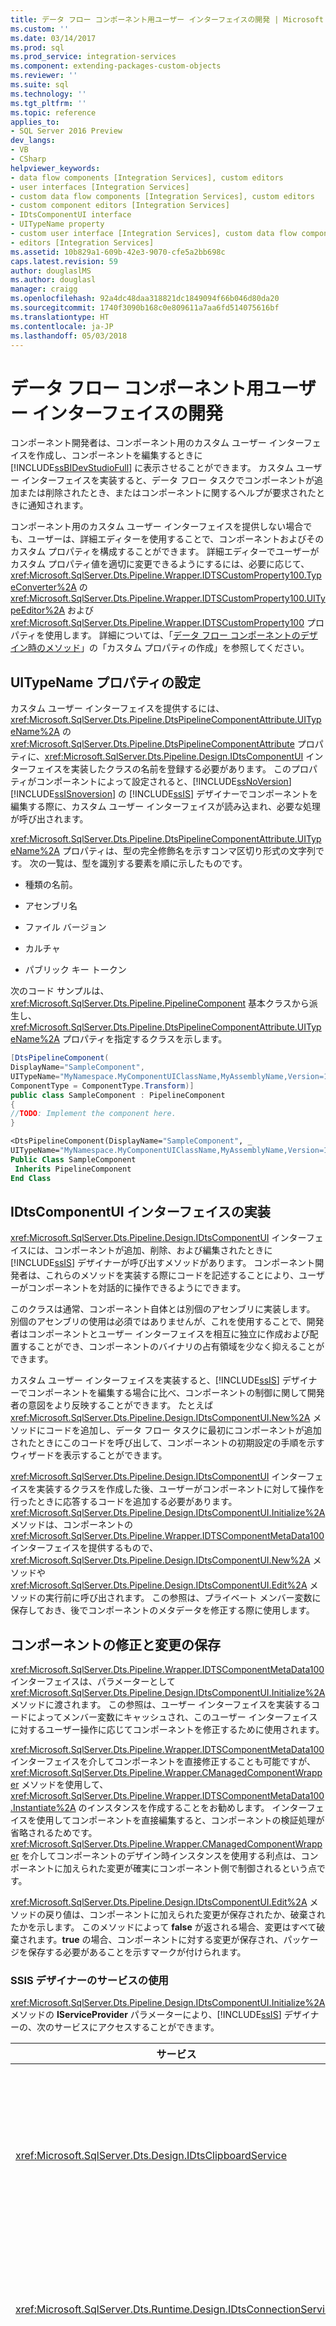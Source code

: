 ```yaml
---
title: データ フロー コンポーネント用ユーザー インターフェイスの開発 | Microsoft Docs
ms.custom: ''
ms.date: 03/14/2017
ms.prod: sql
ms.prod_service: integration-services
ms.component: extending-packages-custom-objects
ms.reviewer: ''
ms.suite: sql
ms.technology: ''
ms.tgt_pltfrm: ''
ms.topic: reference
applies_to:
- SQL Server 2016 Preview
dev_langs:
- VB
- CSharp
helpviewer_keywords:
- data flow components [Integration Services], custom editors
- user interfaces [Integration Services]
- custom data flow components [Integration Services], custom editors
- custom component editors [Integration Services]
- IDtsComponentUI interface
- UITypeName property
- custom user interface [Integration Services], custom data flow component
- editors [Integration Services]
ms.assetid: 10b829a1-609b-42e3-9070-cfe5a2bb698c
caps.latest.revision: 59
author: douglaslMS
ms.author: douglasl
manager: craigg
ms.openlocfilehash: 92a4dc48daa318821dc1849094f66b046d80da20
ms.sourcegitcommit: 1740f3090b168c0e809611a7aa6fd514075616bf
ms.translationtype: HT
ms.contentlocale: ja-JP
ms.lasthandoff: 05/03/2018
---
```

# <a name="developing-a-user-interface-for-a-data-flow-component"></a>データ フロー コンポーネント用ユーザー インターフェイスの開発
  コンポーネント開発者は、コンポーネント用のカスタム ユーザー インターフェイスを作成し、コンポーネントを編集するときに [!INCLUDE[ssBIDevStudioFull](../../../includes/ssbidevstudiofull-md.md)] に表示させることができます。 カスタム ユーザー インターフェイスを実装すると、データ フロー タスクでコンポーネントが追加または削除されたとき、またはコンポーネントに関するヘルプが要求されたときに通知されます。  
  
 コンポーネント用のカスタム ユーザー インターフェイスを提供しない場合でも、ユーザーは、詳細エディターを使用することで、コンポーネントおよびそのカスタム プロパティを構成することができます。 詳細エディターでユーザーがカスタム プロパティ値を適切に変更できるようにするには、必要に応じて、<xref:Microsoft.SqlServer.Dts.Pipeline.Wrapper.IDTSCustomProperty100.TypeConverter%2A> の <xref:Microsoft.SqlServer.Dts.Pipeline.Wrapper.IDTSCustomProperty100.UITypeEditor%2A> および <xref:Microsoft.SqlServer.Dts.Pipeline.Wrapper.IDTSCustomProperty100> プロパティを使用します。 詳細については、「[データ フロー コンポーネントのデザイン時のメソッド](../../../integration-services/extending-packages-custom-objects/data-flow/design-time-methods-of-a-data-flow-component.md)」の「カスタム プロパティの作成」を参照してください。  
  
## <a name="setting-the-uitypename-property"></a>UITypeName プロパティの設定  
 カスタム ユーザー インターフェイスを提供するには、<xref:Microsoft.SqlServer.Dts.Pipeline.DtsPipelineComponentAttribute.UITypeName%2A> の <xref:Microsoft.SqlServer.Dts.Pipeline.DtsPipelineComponentAttribute> プロパティに、<xref:Microsoft.SqlServer.Dts.Pipeline.Design.IDtsComponentUI> インターフェイスを実装したクラスの名前を登録する必要があります。 このプロパティがコンポーネントによって設定されると、[!INCLUDE[ssNoVersion](../../../includes/ssnoversion-md.md)] [!INCLUDE[ssISnoversion](../../../includes/ssisnoversion-md.md)] の [!INCLUDE[ssIS](../../../includes/ssis-md.md)] デザイナーでコンポーネントを編集する際に、カスタム ユーザー インターフェイスが読み込まれ、必要な処理が呼び出されます。  
  
 <xref:Microsoft.SqlServer.Dts.Pipeline.DtsPipelineComponentAttribute.UITypeName%2A> プロパティは、型の完全修飾名を示すコンマ区切り形式の文字列です。 次の一覧は、型を識別する要素を順に示したものです。  
  
-   種類の名前。  
  
-   アセンブリ名  
  
-   ファイル バージョン  
  
-   カルチャ  
  
-   パブリック キー トークン  
  
 次のコード サンプルは、<xref:Microsoft.SqlServer.Dts.Pipeline.PipelineComponent> 基本クラスから派生し、<xref:Microsoft.SqlServer.Dts.Pipeline.DtsPipelineComponentAttribute.UITypeName%2A> プロパティを指定するクラスを示します。  
  
```csharp  
[DtsPipelineComponent(  
DisplayName="SampleComponent",  
UITypeName="MyNamespace.MyComponentUIClassName,MyAssemblyName,Version=1.0.0.0,Culture=neutral,PublicKeyToken=abcd...",  
ComponentType = ComponentType.Transform)]  
public class SampleComponent : PipelineComponent  
{  
//TODO: Implement the component here.  
}  
```  
  
```vb  
<DtsPipelineComponent(DisplayName="SampleComponent", _  
UITypeName="MyNamespace.MyComponentUIClassName,MyAssemblyName,Version=1.0.0.0,Culture=neutral,PublicKeyToken=abcd...", ComponentType=ComponentType.Transform)> _   
Public Class SampleComponent   
 Inherits PipelineComponent   
End Class  
```  
  
## <a name="implementing-the-idtscomponentui-interface"></a>IDtsComponentUI インターフェイスの実装  
 <xref:Microsoft.SqlServer.Dts.Pipeline.Design.IDtsComponentUI> インターフェイスには、コンポーネントが追加、削除、および編集されたときに [!INCLUDE[ssIS](../../../includes/ssis-md.md)] デザイナーが呼び出すメソッドがあります。 コンポーネント開発者は、これらのメソッドを実装する際にコードを記述することにより、ユーザーがコンポーネントを対話的に操作できるようにできます。  
  
 このクラスは通常、コンポーネント自体とは別個のアセンブリに実装します。 別個のアセンブリの使用は必須ではありませんが、これを使用することで、開発者はコンポーネントとユーザー インターフェイスを相互に独立に作成および配置することができ、コンポーネントのバイナリの占有領域を少なく抑えることができます。  
  
 カスタム ユーザー インターフェイスを実装すると、[!INCLUDE[ssIS](../../../includes/ssis-md.md)] デザイナーでコンポーネントを編集する場合に比べ、コンポーネントの制御に関して開発者の意図をより反映することができます。 たとえば <xref:Microsoft.SqlServer.Dts.Pipeline.Design.IDtsComponentUI.New%2A> メソッドにコードを追加し、データ フロー タスクに最初にコンポーネントが追加されたときにこのコードを呼び出して、コンポーネントの初期設定の手順を示すウィザードを表示することができます。  
  
 <xref:Microsoft.SqlServer.Dts.Pipeline.Design.IDtsComponentUI> インターフェイスを実装するクラスを作成した後、ユーザーがコンポーネントに対して操作を行ったときに応答するコードを追加する必要があります。 <xref:Microsoft.SqlServer.Dts.Pipeline.Design.IDtsComponentUI.Initialize%2A> メソッドは、コンポーネントの <xref:Microsoft.SqlServer.Dts.Pipeline.Wrapper.IDTSComponentMetaData100> インターフェイスを提供するもので、<xref:Microsoft.SqlServer.Dts.Pipeline.Design.IDtsComponentUI.New%2A> メソッドや <xref:Microsoft.SqlServer.Dts.Pipeline.Design.IDtsComponentUI.Edit%2A> メソッドの実行前に呼び出されます。 この参照は、プライベート メンバー変数に保存しておき、後でコンポーネントのメタデータを修正する際に使用します。  
  
## <a name="modifying-a-component-and-persisting-changes"></a>コンポーネントの修正と変更の保存  
 <xref:Microsoft.SqlServer.Dts.Pipeline.Wrapper.IDTSComponentMetaData100> インターフェイスは、パラメーターとして <xref:Microsoft.SqlServer.Dts.Pipeline.Design.IDtsComponentUI.Initialize%2A> メソッドに渡されます。 この参照は、ユーザー インターフェイスを実装するコードによってメンバー変数にキャッシュされ、このユーザー インターフェイスに対するユーザー操作に応じてコンポーネントを修正するために使用されます。  
  
 <xref:Microsoft.SqlServer.Dts.Pipeline.Wrapper.IDTSComponentMetaData100> インターフェイスを介してコンポーネントを直接修正することも可能ですが、<xref:Microsoft.SqlServer.Dts.Pipeline.Wrapper.CManagedComponentWrapper> メソッドを使用して、<xref:Microsoft.SqlServer.Dts.Pipeline.Wrapper.IDTSComponentMetaData100.Instantiate%2A> のインスタンスを作成することをお勧めします。 インターフェイスを使用してコンポーネントを直接編集すると、コンポーネントの検証処理が省略されるためです。 <xref:Microsoft.SqlServer.Dts.Pipeline.Wrapper.CManagedComponentWrapper> を介してコンポーネントのデザイン時インスタンスを使用する利点は、コンポーネントに加えられた変更が確実にコンポーネント側で制御されるという点です。  
  
 <xref:Microsoft.SqlServer.Dts.Pipeline.Design.IDtsComponentUI.Edit%2A> メソッドの戻り値は、コンポーネントに加えられた変更が保存されたか、破棄されたかを示します。 このメソッドによって **false** が返される場合、変更はすべて破棄されます。**true** の場合、コンポーネントに対する変更が保存され、パッケージを保存する必要があることを示すマークが付けられます。  
  
### <a name="using-the-services-of-the-ssis-designer"></a>SSIS デザイナーのサービスの使用  
 <xref:Microsoft.SqlServer.Dts.Pipeline.Design.IDtsComponentUI.Initialize%2A> メソッドの **IServiceProvider** パラメーターにより、[!INCLUDE[ssIS](../../../includes/ssis-md.md)] デザイナーの、次のサービスにアクセスすることができます。  
  
|サービス|Description|  
|-------------|-----------------|  
|<xref:Microsoft.SqlServer.Dts.Design.IDtsClipboardService>|コンポーネントがコピー/貼り付け、または切り取り/貼り付け操作の一部として生成されたかどうかを判別するために使用します。|  
|<xref:Microsoft.SqlServer.Dts.Runtime.Design.IDtsConnectionService>|パッケージ内の既存の接続へのアクセス、または新しい接続の作成に使用します。|  
|<xref:Microsoft.SqlServer.Dts.Design.IErrorCollectionService>|最後に発生したエラーまたは警告だけを受け取るのではなく、コンポーネントで生成されたすべてのエラーおよび警告をキャプチャする必要がある場合に、データ フロー コンポーネントからのイベントをキャプチャするために使用します。|  
|<xref:Microsoft.SqlServer.Dts.Runtime.Design.IDtsVariableService>|パッケージ内の既存の変数へのアクセス、または新しい変数の作成に使用します。|  
|<xref:Microsoft.SqlServer.Dts.Design.IDtsPipelineEnvironmentService>|データ フロー コンポーネントで親データ フロー タスクおよびデータ フロー内の他のコンポーネントにアクセスするために使用します。 この機能は、必要に応じて追加のデータ フロー コンポーネントを作成して接続するための、緩やかに変化するディメンション ウィザードなどのコンポーネントを開発する際に使用できます。|  
  
 コンポーネント開発者は、これらのサービスを利用することにより、コンポーネントを読み込むパッケージ内のオブジェクトへのアクセスやオブジェクトの作成を行えます。  
  
## <a name="sample"></a>サンプル  
 次のコード例では、<xref:Microsoft.SqlServer.Dts.Pipeline.Design.IDtsComponentUI> インターフェイスを実装したカスタム ユーザー インターフェイス クラスと、コンポーネントのエディターとして使用できる Windows フォームの統合を示します。  
  
### <a name="custom-user-interface-class"></a>カスタム ユーザー インターフェイス クラス  
 次のコードは、<xref:Microsoft.SqlServer.Dts.Pipeline.Design.IDtsComponentUI> インターフェイスを実装するクラスを示します。 <xref:Microsoft.SqlServer.Dts.Pipeline.Design.IDtsComponentUI.Edit%2A> メソッドは、コンポーネント エディターを作成し、そのフォームを表示します。 フォームの戻り値により、コンポーネントに対する変更が保持されるかどうかが決定されます。  
  
```csharp  
using System;  
using System.Windows.Forms;  
using Microsoft.SqlServer.Dts.Runtime;  
using Microsoft.SqlServer.Dts.Pipeline.Design;  
using Microsoft.SqlServer.Dts.Pipeline.Wrapper;  
  
namespace Microsoft.Samples.SqlServer.Dts  
{  
    public class SampleComponentUI : IDtsComponentUI  
    {  
        IDTSComponentMetaData100 md;  
        IServiceProvider sp;  
  
        public void Help(System.Windows.Forms.IWin32Window parentWindow)  
        {  
        }  
        public void New(System.Windows.Forms.IWin32Window parentWindow)  
        {  
        }  
        public void Delete(System.Windows.Forms.IWin32Window parentWindow)  
        {  
        }  
        public bool Edit(System.Windows.Forms.IWin32Window parentWindow, Variables vars, Connections cons)  
        {  
            // Create and display the form for the user interface.  
            SampleComponentUIForm componentEditor = new SampleComponentUIForm(cons, vars, md);  
  
            DialogResult result  = componentEditor.ShowDialog(parentWindow);  
  
            if (result == DialogResult.OK)  
                return true;  
  
            return false;  
        }  
        public void Initialize(IDTSComponentMetaData100 dtsComponentMetadata, IServiceProvider serviceProvider)  
        {  
            // Store the component metadata.  
            this.md = dtsComponentMetadata;  
        }  
    }  
}  
```  
  
```vb  
Imports System   
Imports System.Windows.Forms   
Imports Microsoft.SqlServer.Dts.Runtime   
Imports Microsoft.SqlServer.Dts.Pipeline.Design   
Imports Microsoft.SqlServer.Dts.Pipeline.Wrapper   
  
Namespace Microsoft.Samples.SqlServer.Dts   
  
 Public Class SampleComponentUI   
 Implements IDtsComponentUI   
   Private md As IDTSComponentMetaData100   
   Private sp As IServiceProvider   
  
   Public Sub Help(ByVal parentWindow As System.Windows.Forms.IWin32Window)   
   End Sub   
  
   Public Sub New(ByVal parentWindow As System.Windows.Forms.IWin32Window)   
   End Sub   
  
   Public Sub Delete(ByVal parentWindow As System.Windows.Forms.IWin32Window)   
   End Sub   
  
   Public Function Edit(ByVal parentWindow As System.Windows.Forms.IWin32Window, ByVal vars As Variables, ByVal cons As Connections) As Boolean   
     ' Create and display the form for the user interface.  
     Dim componentEditor As SampleComponentUIForm = New SampleComponentUIForm(cons, vars, md)   
     Dim result As DialogResult = componentEditor.ShowDialog(parentWindow)   
     If result = DialogResult.OK Then   
       Return True   
     End If   
     Return False   
   End Function   
  
   Public Sub Initialize(ByVal dtsComponentMetadata As IDTSComponentMetaData100, ByVal serviceProvider As IServiceProvider)   
     Me.md = dtsComponentMetadata   
   End Sub   
 End Class   
  
End Namespace  
```  
  
### <a name="custom-editor"></a>カスタム エディター  
 次のコードは、<xref:Microsoft.SqlServer.Dts.Pipeline.Design.IDtsComponentUI.Edit%2A> メソッドを呼び出すと表示される Windows フォームの実装を示しています。  
  
```csharp  
using System;  
using System.Drawing;  
using System.Collections;  
using System.ComponentModel;  
using System.Windows.Forms;  
using System.Data;  
  
using Microsoft.SqlServer.Dts.Pipeline.Wrapper;  
using Microsoft.SqlServer.Dts.Runtime;  
  
namespace Microsoft.Samples.SqlServer.Dts  
{  
    public partial class SampleComponentUIForm : System.Windows.Forms.Form  
    {  
        private Connections connections;  
        private Variables variables;  
        private IDTSComponentMetaData100 metaData;  
        private CManagedComponentWrapper designTimeInstance;  
        private System.ComponentModel.IContainer components = null;  
  
        public SampleComponentUIForm( Connections cons, Variables vars, IDTSComponentMetaData100 md)  
        {  
            variables = vars;  
            connections = cons;  
            metaData = md;  
        }  
  
        private void btnOk_Click(object sender, System.EventArgs e)  
        {  
            if (designTimeInstance == null)  
                designTimeInstance = metaData.Instantiate();  
  
            designTimeInstance.SetComponentProperty( "CustomProperty", txtCustomPropertyValue.Text);  
  
            this.Close();  
        }  
  
        private void btnCancel_Click(object sender, System.EventArgs e)  
        {  
            this.Close();  
        }  
    }  
}  
```  
  
```vb  
Imports System   
Imports System.Drawing   
Imports System.Collections   
Imports System.ComponentModel   
Imports System.Windows.Forms   
Imports System.Data   
Imports Microsoft.SqlServer.Dts.Pipeline.Wrapper   
Imports Microsoft.SqlServer.Dts.Runtime   
  
Namespace Microsoft.Samples.SqlServer.Dts   
  
 Public Partial Class SampleComponentUIForm   
  Inherits System.Windows.Forms.Form   
   Private connections As Connections   
   Private variables As Variables   
   Private metaData As IDTSComponentMetaData100   
   Private designTimeInstance As CManagedComponentWrapper   
   Private components As System.ComponentModel.IContainer = Nothing   
  
   Public Sub New(ByVal cons As Connections, ByVal vars As Variables, ByVal md As IDTSComponentMetaData100)   
     variables = vars   
     connections = cons   
     metaData = md   
   End Sub   
  
   Private Sub btnOk_Click(ByVal sender As Object, ByVal e As System.EventArgs)   
     If designTimeInstance Is Nothing Then   
       designTimeInstance = metaData.Instantiate   
     End If   
     designTimeInstance.SetComponentProperty("CustomProperty", txtCustomPropertyValue.Text)   
     Me.Close   
   End Sub   
  
   Private Sub btnCancel_Click(ByVal sender As Object, ByVal e As System.EventArgs)   
     Me.Close   
   End Sub   
 End Class   
  
End Namespace  
```
  
## <a name="see-also"></a>参照  
 [カスタム データ フロー コンポーネントの作成](../../../integration-services/extending-packages-custom-objects/data-flow/creating-a-custom-data-flow-component.md)  
  
  
